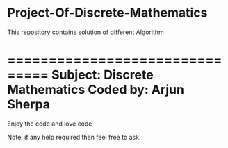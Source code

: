 # Project-Of-Discrete-Mathematics

This repository contains solution
of different Algorithm

===============================
Subject: Discrete Mathematics 
Coded by: Arjun Sherpa
===============================


Enjoy the code and love code 

Note: 
      if any help required then feel free to ask.
